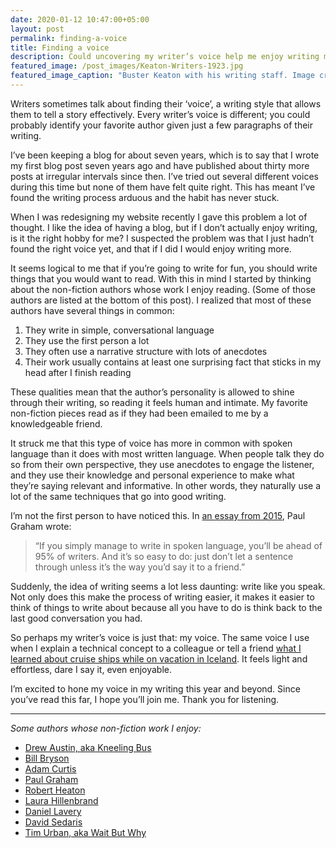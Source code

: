 ```yaml
---
date: 2020-01-12 10:47:00+05:00
layout: post
permalink: finding-a-voice
title: Finding a voice
description: Could uncovering my writer’s voice help me enjoy writing more?
featured_image: /post_images/Keaton-Writers-1923.jpg
featured_image_caption: "Buster Keaton with his writing staff. Image credit: [Wikimedia Commons](https://commons.wikimedia.org/wiki/File:Keaton-Writers-1923.jpg)"
---
```


Writers sometimes talk about finding their ‘voice’, a writing style that allows them to tell a story effectively. Every writer’s voice is different; you could probably identify your favorite author given just a few paragraphs of their writing.

I’ve been keeping a blog for about seven years, which is to say that I wrote my first blog post seven years ago and have published about thirty more posts at irregular intervals since then. I’ve tried out several different voices during this time but none of them have felt quite right. This has meant I’ve found the writing process arduous and the habit has never stuck.

When I was redesigning my website recently I gave this problem a lot of thought. I like the idea of having a blog, but if I don’t actually enjoy writing, is it the right hobby for me? I suspected the problem was that I just hadn’t found the right voice yet, and that if I did I would enjoy writing more.

It seems logical to me that if you’re going to write for fun, you should write things that you would want to read. With this in mind I started by thinking about the non-fiction authors whose work I enjoy reading. (Some of those authors are listed at the bottom of this post). I realized that most of these authors have several things in common:

1. They write in simple, conversational language
2. They use the first person a lot
3. They often use a narrative structure with lots of anecdotes 
4. Their work usually contains at least one surprising fact that sticks in my head after I finish reading

These qualities mean that the author’s personality is allowed to shine through their writing, so reading it feels human and intimate. My favorite non-fiction pieces read as if they had been emailed to me by a knowledgeable friend.

It struck me that this type of voice has more in common with spoken language than it does with most written language. When people talk they do so from their own perspective, they use anecdotes to engage the listener, and they use their knowledge and personal experience to make what they’re saying relevant and informative. In other words, they naturally use a lot of the same techniques that go into good writing.

I’m not the first person to have noticed this. In [an essay from 2015](http://www.paulgraham.com/talk.html), Paul Graham wrote:

> “If you simply manage to write in spoken language, you’ll be ahead of 95% of writers. And it’s so easy to do: just don’t let a sentence through unless it’s the way you’d say it to a friend.”

Suddenly, the idea of writing seems a lot less daunting: write like you speak. Not only does this make the process of writing easier, it makes it easier to think of things to write about because all you have to do is think back to the last good conversation you had.

So perhaps my writer’s voice is just that: my voice. The same voice I use when I explain a technical concept to a colleague or tell a friend [what I learned about cruise ships while on vacation in Iceland](/disney-earth/). It feels light and effortless, dare I say it, even enjoyable.

I’m excited to hone my voice in my writing this year and beyond. Since you’ve read this far, I hope you’ll join me. Thank you for listening.

---

_Some authors whose non-fiction work I enjoy:_

* [Drew Austin, aka Kneeling Bus](https://kneelingbus.substack.com/p/108-grids-ladders-and-malls)
* [Bill Bryson](https://www.google.com/books/edition/One_Summer/kI-n6fWpq98C?hl=en&gbpv=1&printsec=frontcover)
* [Adam Curtis](https://www.bbc.co.uk/blogs/adamcurtis/entries/2989a78a-ee94-385e-808f-c9c7c38d1cb7)
* [Paul Graham](http://www.paulgraham.com/work.html)
* [Robert Heaton](https://robertheaton.com/2019/06/17/childbirth-a-fathers-eye-view/)
* [Laura Hillenbrand](https://www.newyorker.com/magazine/2003/07/07/a-sudden-illness)
* [Daniel Lavery](https://www.shatnerchatner.com/p/american-on-american-action-abroad-sorry-for-travel-writing-at-you)
* [David Sedaris](https://www.newyorker.com/magazine/2019/12/02/hurricane-season)
* [Tim Urban, aka Wait But Why](https://waitbutwhy.com/2015/01/artificial-intelligence-revolution-1.html)
